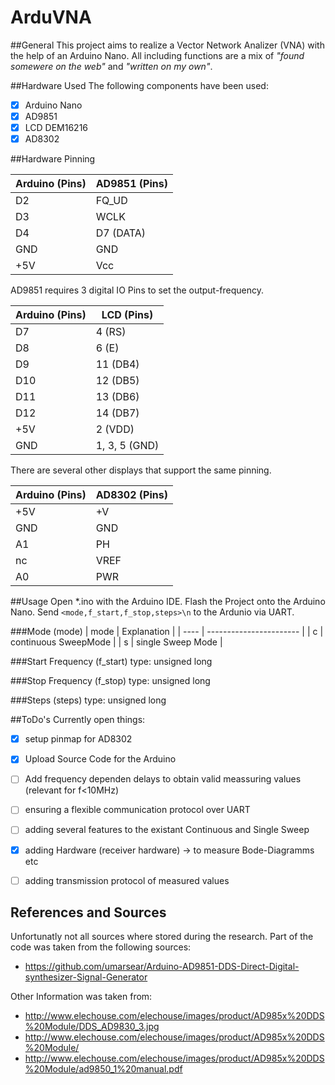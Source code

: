 # ArduVNA

##General
This project aims to realize a Vector Network Analizer (VNA) with the help of an Arduino Nano.
All including functions are a mix of *"found somewere on the web"* and *"written on my own"*. 

##Hardware Used
The following components have been used:
- [x] Arduino Nano
- [x] AD9851
- [x] LCD DEM16216
- [x] AD8302

##Hardware Pinning


|        Arduino (Pins)  |       AD9851 (Pins)     |
| ---------------------- | ----------------------- |
|           D2           |          FQ_UD          |
|           D3           |          WCLK           |
|           D4           |          D7  (DATA)     |
|           GND          |          GND            |
|           +5V          |          Vcc            |
AD9851 requires 3 digital IO Pins to set the output-frequency.


|       Arduino (Pins)   |        LCD (Pins)       |
| ---------------------- | ----------------------- |
|           D7           |          4       (RS)   |
|           D8           |          6       (E)    |
|           D9           |          11      (DB4)  |
|           D10          |          12      (DB5)  |
|           D11          |          13      (DB6)  |
|           D12          |          14      (DB7)  |
|           +5V          |          2       (VDD)  |
|           GND          |          1, 3, 5 (GND)  |
There are several other displays that support the same pinning.


|		Arduino (Pins)	 |			AD8302 (Pins)   |
| ---------------------- | ------------------------ |
|			+5V			 |			+V			    |
|			GND			 |			GND			    |
|			A1			 |			PH				|
|			nc			 |			VREF			|
|			A0			 |			PWR				|


##Usage
Open *.ino with the Arduino IDE.
Flash the Project onto the Arduino Nano.
Send ```<mode,f_start,f_stop,steps>\n``` to the Ardunio via UART.

###Mode (mode)
| mode | 		Explanation 	 |
| ---- | ----------------------- |
|  c   |	continuous SweepMode |
|  s   |    single Sweep Mode	 |

###Start Frequency (f_start)
type: unsigned long 

###Stop Frequency (f_stop)
type: unsigned long

###Steps (steps)
type: unsigned long


##ToDo's
Currently open things:
- [x] setup pinmap for AD8302
- [x] Upload Source Code for the Arduino
- [ ] Add frequency dependen delays to obtain valid meassuring values (relevant for f<10MHz)
- [ ] ensuring a flexible communication protocol over UART
- [ ] adding several features to the existant Continuous and Single Sweep
- [x] adding Hardware (receiver hardware) -> to measure Bode-Diagramms etc
- [ ] adding transmission protocol of measured values


## References and Sources
Unfortunatly not all sources where stored during the research. 
Part of the code was taken from the following sources:
- https://github.com/umarsear/Arduino-AD9851-DDS-Direct-Digital-synthesizer-Signal-Generator

Other Information was taken from:
- http://www.elechouse.com/elechouse/images/product/AD985x%20DDS%20Module/DDS_AD9830_3.jpg
- http://www.elechouse.com/elechouse/images/product/AD985x%20DDS%20Module/
- http://www.elechouse.com/elechouse/images/product/AD985x%20DDS%20Module/ad9850_1%20manual.pdf